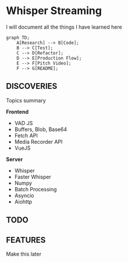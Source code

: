 # Whisper Streaming

I will document all the things I have learned here

```mermaid
graph TD;
    A[Research] --> B[Code];
    B --> C[Test];
    C --> D[Refactor];
    D --> E[Production Flow];
    E --> F[Pitch Video];
    F --> G[README];
```

## DISCOVERIES

Topics summary

**Frontend**
- VAD JS
- Buffers, Blob, Base64
- Fetch API
- Media Recorder API
- VueJS

**Server**
- Whisper 
- Faster Whisper
- Numpy
- Batch Processing
- Asyncio
- Aiohttp

## TODO

## FEATURES

Make this later
